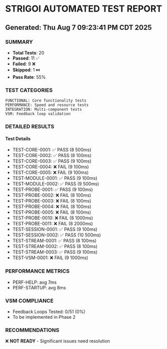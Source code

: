 # STRIGOI AUTOMATED TEST REPORT
## Generated: Thu Aug  7 09:23:41 PM CDT 2025

### SUMMARY
- **Total Tests**: 20
- **Passed**: 11 ✅
- **Failed**: 9 ❌
- **Skipped**: 1 ⏭️
- **Pass Rate**: 55%

### TEST CATEGORIES
```
FUNCTIONAL: Core functionality tests
PERFORMANCE: Speed and resource tests
INTEGRATION: Multi-component tests
VSM: Feedback loop validation
```

### DETAILED RESULTS

#### Test Details

- TEST-CORE-0001: ✅ PASS (8
500ms)
- TEST-CORE-0002: ✅ PASS (8
100ms)
- TEST-CORE-0003: ✅ PASS (9
100ms)
- TEST-CORE-0004: ❌ FAIL (9
100ms)
- TEST-CORE-0005: ❌ FAIL (9
100ms)
- TEST-MODULE-0001: ✅ PASS (9
100ms)
- TEST-MODULE-0002: ✅ PASS (9
500ms)
- TEST-PROBE-0001: ✅ PASS (9
100ms)
- TEST-PROBE-0002: ❌ FAIL (8
100ms)
- TEST-PROBE-0003: ❌ FAIL (8
100ms)
- TEST-PROBE-0004: ❌ FAIL (8
100ms)
- TEST-PROBE-0005: ❌ FAIL (8
100ms)
- TEST-PROBE-0010: ❌ FAIL (8
1000ms)
- TEST-PROBE-0011: ❌ FAIL (8
2000ms)
- TEST-SESSION-0001: ✅ PASS (9
100ms)
- TEST-SESSION-0002: ✅ PASS (10
500ms)
- TEST-STREAM-0001: ✅ PASS (8
100ms)
- TEST-STREAM-0002: ✅ PASS (8
100ms)
- TEST-STREAM-0003: ✅ PASS (9
100ms)
- TEST-VSM-0001: ❌ FAIL (9
1000ms)

### PERFORMANCE METRICS

- PERF-HELP: avg 7ms
- PERF-STARTUP: avg 8ms

### VSM COMPLIANCE

- Feedback Loops Tested: 0/51 (0%)
- To be implemented in Phase 2

### RECOMMENDATIONS

❌ **NOT READY** - Significant issues need resolution
